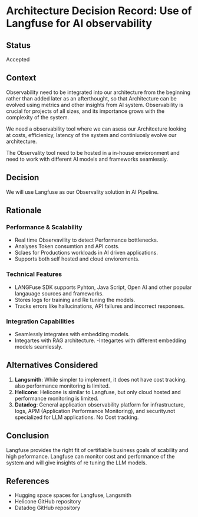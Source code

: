 # Architecture Decision Record: Use of Langfuse for AI observability

## Status

Accepted

## Context

Observability need to be integrated into our architecture from the beginning rather than added later as an afterthought, so that Architecture can be evolved using metrics and other insights from AI system. Observability is crucial for projects of all sizes, and its importance grows with the complexity of the system.

We need a observability tool where we can asess our Architceture looking at costs, efficienicy, latency  of the system and continiuosly evolve our architecture.

The Observality tool need to be hosted in a in-house envioronment and need to  work with different AI models and frameworks seamlessly.

## Decision

We will use Langfuse  as our Observality solution in AI Pipeline.

## Rationale

### Performance \& Scalability

- Real time Observavility to detect Performance bottlenecks.
- Analyses Token consumtion and API costs.
- Sclaes for Productions workloads in AI driven applications.
- Supports both self hosted and cloud envioroments.

### Technical Features

- LANGFuse SDK supports Pyhton, Java Script, Open AI and other popular langauage sources and frameworks.
- Stores logs for training and Re tuning the models.
- Tracks errors like hallucinations, API failures and incorrect responses.



### Integration Capabilities

- Seamlessly integrates with embedding models.
- Integartes with RAG architecture.
-Integartes with different embedding models seamlessly.

## Alternatives Considered

1. **Langsmith**: While simpler to implement, it does not have cost tracking.
also performance monitoring is limited.
2. **Helicone**: Helicone is similar to Langfuse, but only cloud hosted and performance monitoring is limited.
3. **Datadog**: General application observability platform for infrastructure, logs, APM (Application Performance Monitoring), and security.not specialized for LLM applications. No Cost tracking.


## **Conclusion**

Langfuse provides the right fit of certifiable business goals of scability and high peformance. Langfuse can monitor cost and performance of the system and will give insights of re tuning the LLM models. 

## References

- Hugging space spaces  for Langfuse, Langsmith
- Helicone GitHub repository
- Datadog GitHub repository



